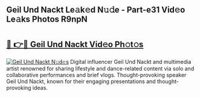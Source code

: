 ## Geil Und Nackt Le𝚊k𝚎d N𝚞𝚍e - Part-e31 Vid𝚎o Le𝚊ks Photos R9npN

# <h2><a href="http://fbah74b.evod.top/?m=Geil+Und+Nackt">🔗 👉🔴 Geil Und Nackt Vid𝚎o Ph𝚘t𝚘s</a></h2>

[![Geil Und Nackt N𝚞d𝚎s](https://i.imgur.com/8V9OHl7.gif)](http://fbah74b.evod.top/?m=Geil+Und+Nackt)
Digital influencer Geil Und Nackt and multimedia artist renowned for sharing lifestyle and dance-related content via solo and collaborative performances and brief vlogs. Thought-provoking speaker Geil Und Nackt, known for their engaging presentations and thought-provoking ideas. 
